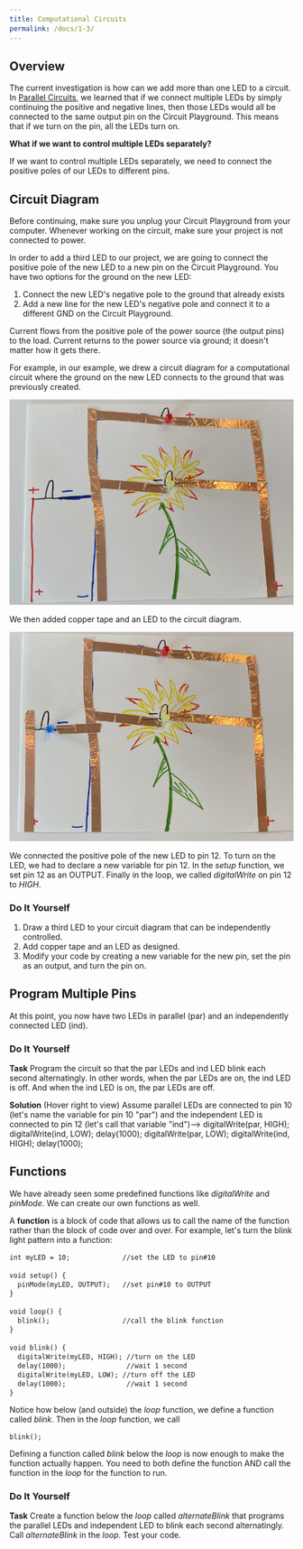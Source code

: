 ```yaml
---
title: Computational Circuits
permalink: /docs/1-3/
---
```

## Overview
The current investigation is how can we add more than one LED to a circuit. In
[Parallel Circuits](../1-2/), we learned that if we connect multiple LEDs by
simply continuing the positive and negative lines, then those LEDs would all be
connected to the same output pin on the Circuit Playground. This means that if we
turn on the pin, all the LEDs turn on.

**What if we want to control multiple LEDs separately?**

If we want to control multiple LEDs separately, we need to connect the positive
poles of our LEDs to different pins.

## Circuit Diagram
<span class="important">Before continuing, make sure you unplug your Circuit Playground from your
computer. Whenever working on the circuit, make sure your project is not connected
to power.</span>

In order to add a third LED to our project, we are going to connect the positive
pole of the new LED to a new pin on the Circuit Playground. You have two options
for the ground on the new LED:
1. Connect the new LED's negative pole to the ground that already exists
2. Add a new line for the new LED's negative pole and connect it to a different GND on the Circuit Playground.

Current flows from the positive pole of the power source (the output pins) to the
load. Current returns to the power source via ground; it doesn't matter how it gets
there.

For example, in our example, we drew a circuit diagram for a computational circuit
where the ground on the new LED connects to the ground that was previously created.

![computational circuit diagram](../images/1-3_computational-diagram.png)

We then added copper tape and an LED to the circuit diagram.

![computatioal circuit](../images/1-3_computational-circuit.png)

We connected the positive pole of the new LED to pin 12. To turn on the LED, we
had to declare a new variable for pin 12. In the *setup* function, we set pin 12
as an OUTPUT. Finally in the loop, we called *digitalWrite* on pin 12 to *HIGH*.

### Do It Yourself
1. Draw a third LED to your circuit diagram that can be independently controlled.
2. Add copper tape and an LED as designed.
3. Modify your code by creating a new variable for the new pin, set the pin as an output, and turn the pin on.

## Program Multiple Pins
At this point, you now have two LEDs in parallel (par) and an independently connected
LED (ind).

### Do It Yourself
**Task** Program the circuit so that the par LEDs and ind LED blink each second alternatingly. In other words, when the par LEDs are on, the ind LED is off. And when the ind LED
is on, the par LEDs are off.

**Solution** (Hover right to view) <span class="solution">Assume parallel LEDs are connected to pin 10 (let's name the variable for pin 10 "par") and the independent LED is connected to pin 12 (let's call that variable "ind")--> digitalWrite(par, HIGH); digitalWrite(ind, LOW); delay(1000); digitalWrite(par, LOW); digitalWrite(ind, HIGH); delay(1000);</span>

## Functions
We have already seen some predefined functions like *digitalWrite* and *pinMode*.
We can create our own functions as well.

A **function** is a block of code that allows us to call the name of the function
rather than the block of code over and over. For example, let's turn the blink
light pattern into a function:

```
int myLED = 10;             //set the LED to pin#10

void setup() {
  pinMode(myLED, OUTPUT);   //set pin#10 to OUTPUT
}

void loop() {
  blink();                  //call the blink function
}

void blink() {
  digitalWrite(myLED, HIGH); //turn on the LED
  delay(1000);               //wait 1 second    
  digitalWrite(myLED, LOW); //turn off the LED
  delay(1000);               //wait 1 second
}
```

Notice how below (and outside) the *loop* function, we define a function called
*blink*. Then in the *loop* function, we call

```
blink();
```

Defining a function called *blink* below the *loop* is now enough to make the
function actually happen. You need to both define the function AND call the function
in the *loop* for the function to run.

### Do It Yourself
**Task** Create a function below the *loop* called *alternateBlink* that programs
the parallel LEDs and independent LED to blink each second alternatingly. Call
*alternateBlink* in the *loop*. Test your code.
